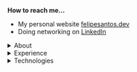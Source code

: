 **How to reach me...**

- My personal website [felipesantos.dev](https://felipesantos.dev)
- Doing networking on [LinkedIn](https://www.linkedin.com/in/felipe-snts-rocha/)

<details>
  <summary>About</summary>
  <ul>
  	<li>Full stack developer</li>
    <li>Computer Engineering student</li>
    <li>From Brazil</li>
  <ul>
</details>
<details>
  <summary>Experience</summary>
  <li>[Jun/2023 - Current] Full stack developer at <a href="https://okai.com.br" target="_blank">Ok.ai</a></li>
  <li>[Jun/2023 - Current] Full stack developer at <a href="https://m2msaber.com.br" target="_blank">M2M Saber</a></li>
  <li>[Apr/2022 - Jun/2023] Full stack developer at Anexs Tecnologia</li>
</details>
<details>
  <summary>Technologies</summary>
  <ul>
    <li>C#, .NET Core, EF Core</li>
    <li>Microsoft Azure, Railway, AWS</li>
    <li>SQL Server, PostgreSQL, Elasticsearch, Prisma ORM</li>
    <li>TypeScript</li>
    <li>React.js, Next.js and React Native</li>
    <li>Node.js</li>
  <ul>
</details>
